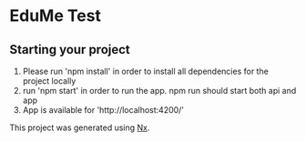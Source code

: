 

# EduMe Test

## Starting your project

1) Please run 'npm install' in order to install all dependencies for the project locally
2) run 'npm start' in order to run the app. npm run should start both api and app
3) App is available for 'http://localhost:4200/'

This project was generated using [Nx](https://nx.dev).

